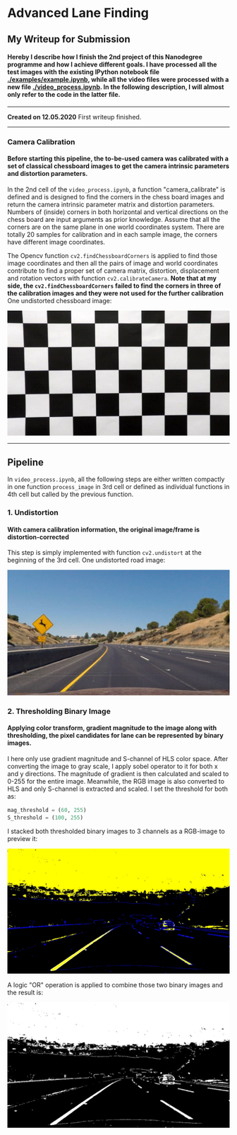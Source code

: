 # **Advanced Lane Finding** 

## My Writeup for Submission

#### Hereby I describe how I finish the 2nd project of this Nanodegree programme and how I achieve different goals. I have processed all the test images with the existing IPython notebook file [./examples/example.ipynb](./examples/example.ipynb), while all the video files were processed with a new file [./video_process.ipynb](./video_process.ipynb). In the following description, I will almost only refer to the code in the latter file.

---

**Created on 12.05.2020**
First writeup finished.

[//]: # (Image References)

[image1]: ./output_images/cal_img_calibration1.jpg

[image2]: ./output_images/cal_img_test2.jpg

[image3]: ./output_images/stacked_bin_test3.jpg

[image4]: ./output_images/mag_S_thresholded_test3.jpg

---

### Camera Calibration

#### Before starting this pipeline, the to-be-used camera was calibrated with a set of classical chessboard images to get the camera intrinsic parameters and distortion parameters.

In the 2nd cell of the `video_process.ipynb`, a function "camera_calibrate" is defined and is designed to find the corners in the chess board images and return the camera intrinsic parameter matrix and distortion parameters. Numbers of (inside) corners in both horizontal and vertical directions on the chess board are input arguments as prior knowledge. Assume that all the corners are on the same plane in one world coordinates system. There are totally 20 samples for calibration and in each sample image, the corners have different image coordinates. 

The Opencv function `cv2.findChessboardCorners` is applied to find those image coordinates and then all the pairs of image and world coordinates contribute to find a proper set of camera matrix, distortion, displacement and rotation vectors with function `cv2.calibrateCamera`. **Note that at my side, the `cv2.findChessboardCorners` failed to find the corners in three of the calibration images and they were not used for the further calibration** One undistorted chessboard image:

![alt text][image1]

---

## Pipeline

In `video_process.ipynb`, all the following steps are either written compactly in one function `process_image` in 3rd cell or defined as individual functions in 4th cell but called by the previous function.

### 1. Undistortion

#### With camera calibration information, the original image/frame is distortion-corrected

This step is simply implemented with function `cv2.undistort` at the beginning of the 3rd cell. One undistorted road image:

![alt text][image2]

### 2. Thresholding Binary Image

#### Applying color transform, gradient magnitude to the image along with thresholding, the pixel candidates for lane can be represented by binary images.

I here only use gradient magnitude and S-channel of HLS color space. After converting the image to gray scale, I apply sobel operator to it for both x and y directions. The magnitude of gradient is then calculated and scaled to 0-255 for the entire image. Meanwhile, the RGB image is also converted to HLS and only S-channel is extracted and scaled. I set the threshold for both as:

```python
mag_threshold = (60, 255)
S_threshold = (100, 255)
```

I stacked both thresholded binary images to 3 channels as a RGB-image to preview it:

![alt text][image3]

A logic "OR" operation is applied to combine those two binary images and the result is:

![alt text][image4]
